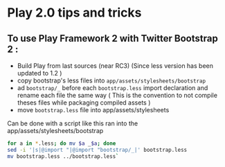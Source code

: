 # Play 2.0 tips and tricks


## To use Play Framework 2 with Twitter Bootstrap 2 :

* Build Play from last sources (near RC3) (Since less version has been updated to 1.2 )
* copy bootstrap's less files into `app/assets/stylesheets/bootstrap`
* ad `bootstrap/_` before each `bootstrap.less` import declaration and rename each file the same way ( This is the convention to not compile theses files while packaging compiled assets )
* move `bootstrap.less` file into app/assets/stylesheets 

Can be done with a script like this ran into the app/assets/stylesheets/bootstrap
```bash
for a in *.less; do mv $a _$a; done 
sed -i '|s|@import "|@import "bootstrap/_|' bootstrap.less 
mv bootstrap.less ../bootstrap.less`
```
